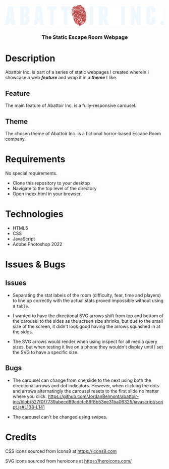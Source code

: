 <p align="center">
   <img src="icons/abattoir.png" alt="Material Bread logo">
</p>
<h3 align="center"> 
   The Static Escape Room Webpage
</h3>

# Description
Abattoir Inc. is part of a series of static webpages I created wherein I showcase a web **_feature_** and wrap it in a **_theme_** I like.

## Feature
The main feature of Abattoir Inc. is a fully-responsive carousel.

## Theme
The chosen theme of Abattoir Inc. is a fictional horror-based Escape Room company.

# Requirements
No special requirements.
- Clone this repository to your desktop
- Navigate to the top level of the directory
- Open index.html in your browser.

# Technologies
- HTML5
- CSS
- JavaScript
- Adobe Photoshop 2022


# Issues & Bugs

## Issues
- Separating the stat labels of the room (difficulty, fear, time and players) to line up correctly with the actual stats proved impossible without using a `table`.

- I wanted to have the directional SVG arrows shift from top and bottom of the carousel to the sides as the screen size shrinks, but due to the small size of the screen, it didn't look good having the arrows squashed in at the sides.

- The SVG arrows would render when using inspect for all media query sizes, but when testing it live on a phone they wouldn't display until I set the SVG to have a specific size.

## Bugs
- The carousel can change from one slide to the next using both the directional arrows and dot indicators. However, when clicking the dots and arrows alternatingly the carousel resets to the first slide no matter where you click. https://github.com/JordanBelmont/abattoir-inc/blob/527f0f7739abecd89cdcfc89f8b53ee31ba06325/javascript/script.js#L108-L141

- The carousel can't be changed using swipes.

# Credits
CSS icons sourced from Icons8 at https://icons8.com

SVG icons sourced from heroicons at https://heroicons.com/